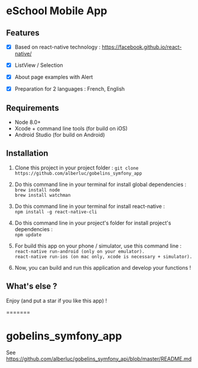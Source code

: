 # eSchool Mobile App


## Features

- [x] Based on react-native technology : https://facebook.github.io/react-native/
- [x] ListView / Selection
- [x] About page examples with Alert
- [x] Preparation for 2 languages : French, English


## Requirements

- Node 8.0+
- Xcode + command line tools (for build on iOS)
- Android Studio (for build on Android)


## Installation

1. Clone this project in your project folder : `git clone https://github.com/alberluc/gobelins_symfony_app`

2. Do this command line in your terminal for install global dependencies :<br>
`brew install node`<br>
`brew install watchman`

3. Do this command line in your terminal for install react-native :<br> 
`npm install -g react-native-cli`

4. Do this command line in your project's folder for install project's dependencies :<br>
`npm update`

5. For build this app on your phone / simulator, use this command line :<br>
`react-native run-android (only on your emulator).`<br>
`react-native run-ios (on mac only, xcode is necessary + simulator).`

6. Now, you can build and run this application and develop your functions !


## What's else ?

Enjoy (and put a star if you like this app) !

=======
# gobelins_symfony_app
See https://github.com/alberluc/gobelins_symfony_api/blob/master/README.md
